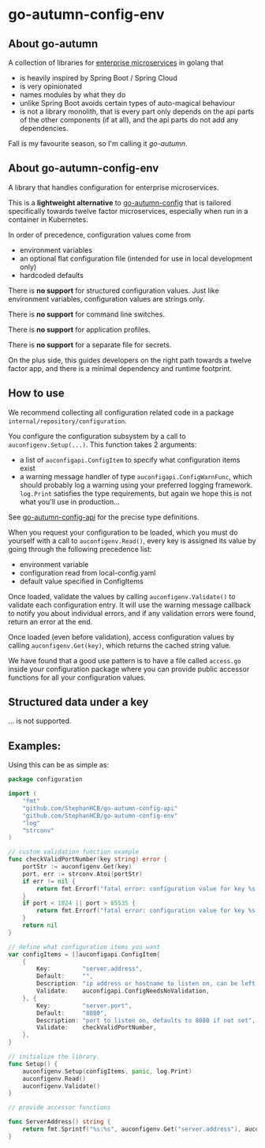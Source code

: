 # go-autumn-config-env

## About go-autumn

A collection of libraries for [enterprise microservices](https://github.com/StephanHCB/go-mailer-service/blob/master/README.md) in golang that
- is heavily inspired by Spring Boot / Spring Cloud
- is very opinionated
- names modules by what they do
- unlike Spring Boot avoids certain types of auto-magical behaviour
- is not a library monolith, that is every part only depends on the api parts of the other components
  (if at all), and the api parts do not add any dependencies.

Fall is my favourite season, so I'm calling it _go-autumn_.

## About go-autumn-config-env

A library that handles configuration for enterprise microservices.

This is a **lightweight alternative** to [go-autumn-config](https://github.com/StephanHCB/go-autumn-config) that
is tailored specifically towards twelve factor microservices, especially when run in a container in Kubernetes.

In order of precedence, configuration values come from
- environment variables
- an optional flat configuration file (intended for use in local development only)
- hardcoded defaults

There is **no support** for structured configuration values. Just like environment variables, configuration
values are strings only.

There is **no support** for command line switches.

There is **no support** for application profiles.

There is **no support** for a separate file for secrets.

On the plus side, this guides developers on the right path towards a twelve factor app, and there is
a minimal dependency and runtime footprint.

## How to use

We recommend collecting all configuration related code in a package `internal/repository/configuration`.

You configure the configuration subsystem by a call to `auconfigenv.Setup(...)`. This function takes 2 arguments:
 - a list of `auconfigapi.ConfigItem` to specify what configuration items exist 
 - a warning message handler of type `auconfigapi.ConfigWarnFunc`, which should probably log a warning
   using your preferred logging framework. `log.Print` satisfies the type requirements, but again we
   hope this is not what you'll use in production...

See [go-autumn-config-api](https://github.com/StephanHCB/go-autumn-config-api/blob/master/api.go) for 
the precise type definitions.

When you request your configuration to be loaded, which you must do yourself with a call to 
`auconfigenv.Read()`, every key is assigned its value by going through the following precedence list:
 - environment variable
 - configuration read from local-config.yaml
 - default value specified in ConfigItems

Once loaded, validate the values by calling `auconfigenv.Validate()` to validate each configuration entry.
It will use the warning message callback to notify you about individual errors, and if any validation
errors were found, return an error at the end.

Once loaded (even before validation), access configuration values by calling `auconfigenv.Get(key)`,
which returns the cached string value. 

We have found that a good use pattern is to have a file called `access.go` inside your configuration
package where you can provide public accessor functions for all your configuration values.

## Structured data under a key

... is not supported.

## Examples:

Using this can be as simple as:

```go
package configuration

import (
	"fmt"
	"github.com/StephanHCB/go-autumn-config-api"
	"github.com/StephanHCB/go-autumn-config-env"
	"log"
    "strconv"
)

// custom validation function example
func checkValidPortNumber(key string) error {
	portStr := auconfigenv.Get(key)
	port, err := strconv.Atoi(portStr)
	if err != nil {
        return fmt.Errorf("fatal error: configuration value for key %s is not a valid number: %s", key, err.Error())
    }
	if port < 1024 || port > 65535 {
		return fmt.Errorf("fatal error: configuration value for key %s is not in range 1024..65535", key)
	}
	return nil
}

// define what configuration items you want
var configItems = []auconfigapi.ConfigItem{
	{
		Key:         "server.address",
		Default:     "",
		Description: "ip address or hostname to listen on, can be left blank for localhost",
		Validate:    auconfigapi.ConfigNeedsNoValidation,
	}, {
		Key:         "server.port",
		Default:     "8080",
		Description: "port to listen on, defaults to 8080 if not set",
		Validate:    checkValidPortNumber,
	},
}

// initialize the library.
func Setup() {
    auconfigenv.Setup(configItems, panic, log.Print)
    auconfigenv.Read()
    auconfigenv.Validate()
}

// provide accessor functions

func ServerAddress() string {
	return fmt.Sprintf("%s:%s", auconfigenv.Get("server.address"), auconfigenv.Get("server.port"))
}
```
